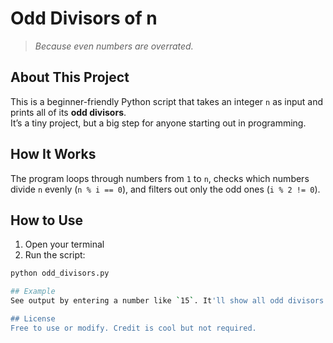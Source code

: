 # Odd Divisors of n  
> *Because even numbers are overrated.*

## About This Project  
This is a beginner-friendly Python script that takes an integer `n` as input and prints all of its **odd divisors**.  
It’s a tiny project, but a big step for anyone starting out in programming.

## How It Works  
The program loops through numbers from `1` to `n`, checks which numbers divide `n` evenly (`n % i == 0`), and filters out only the odd ones (`i % 2 != 0`).

## How to Use  
1. Open your terminal  
2. Run the script:
```bash
python odd_divisors.py

## Example  
See output by entering a number like `15`. It'll show all odd divisors.

## License  
Free to use or modify. Credit is cool but not required.
